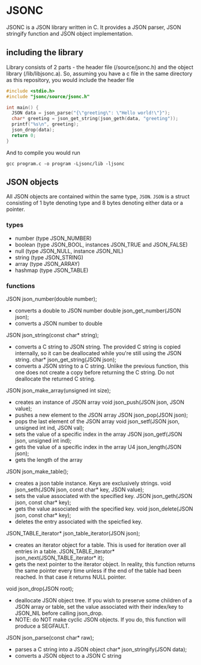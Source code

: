 # JSONC
JSONC is a JSON library written in C. It provides a JSON parser, JSON stringify function and JSON object implementation.

## including the library

Library consists of 2 parts - the header file (/source/jsonc.h) and the object library (/lib/libjsonc.a).
So, assuming you have a c file in the same directory as this repository, you would include the header file
```c
#include <stdio.h>
#include "jsonc/source/jsonc.h"

int main() {
  JSON data = json_parse("{\"greeting\": \"Hello world!\"}");
  char* greeting = json_get_string(json_geth(data, "greeting"));
  printf("%s\n", greeting);
  json_drop(data);
  return 0;
}
```
And to compile you would run
```
gcc program.c -o program -Ljsonc/lib -ljsonc
```

## JSON objects

All JSON objects are contained within the same type, `JSON`. `JSON` is a struct consisting of 1 byte denoting type and 8 bytes denoting either data or a pointer.

### types

- number (type JSON_NUMBER)
- boolean (type JSON_BOOL, instances JSON_TRUE and JSON_FALSE)
- null (type JSON_NULL, instance JSON_NIL)
- string (type JSON_STRING)
- array (type JSON_ARRAY)
- hashmap (type JSON_TABLE)

### functions

JSON   json_number(double number);
- converts a double to JSON number
double json_get_number(JSON json);
- converts a JSON number to double

JSON   json_string(const char* string);
- converts a C string to JSON string. The provided C string is copied internally, so it can be deallocated while you're still using the JSON string.
char*  json_get_string(JSON json);
- converts a JSON string to a C string. Unlike the previous function, this one does not create a copy before returning the C string. Do not deallocate the returned C string.

JSON  json_make_array(unsigned int size);
- creates an instance of JSON array
void  json_push(JSON json, JSON value);
- pushes a new element to the JSON array
JSON  json_pop(JSON json);
- pops the last element of the JSON array
void  json_setf(JSON json, unsigned int ind, JSON val);
- sets the value of a specific index in the array
JSON  json_getf(JSON json, unsigned int ind);
- gets the value of a specific index in the array
U4    json_length(JSON json);
- gets the length of the array

JSON  json_make_table();
- creates a json table instance. Keys are exclusively strings.
void  json_seth(JSON json, const char* key, JSON value);
- sets the value associated with the specified key.
JSON  json_geth(JSON json, const char* key);
- gets the value associated with the specified key.
void  json_delete(JSON json, const char* key);
- deletes the entry associated with the speicfied key.

JSON_TABLE_iterator* json_table_iterator(JSON json);
- creates an iterator object for a table. This is used for iteration over all entries in a table.
JSON_TABLE_iterator* json_next(JSON_TABLE_iterator* it);
- gets the next pointer to the iterator object. In reality, this function returns the same pointer every time unless if the end of the table had been reached. In that case it returns NULL pointer.

void  json_drop(JSON root);
- deallocate JSON object tree. If you wish to preserve some children of a JSON array or table, set the value associated with their index/key to JSON_NIL before calling json_drop.
- NOTE: do NOT make cyclic JSON objects. If you do, this function will produce a SEGFAULT.

JSON  json_parse(const char* raw);
- parses a C string into a JSON object
char* json_stringify(JSON data);
- converts a JSON object to a JSON C string
